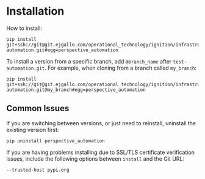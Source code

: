 
# Installation

How to install:
```
pip install git+ssh://git@git.ejgallo.com/operational_technology/ignition/infrastructure/test-automation.git#egg=perspective_automation
```

To install a version from a specific branch, add `@branch_name` after `test-automation.git`. For example, when cloning from a branch called `my_branch`:
```
pip install git+ssh://git@git.ejgallo.com/operational_technology/ignition/infrastructure/test-automation.git@my_branch#egg=perspective_automation
```

## Common Issues

If you are switching between versions, or just need to reinstall, uninstall the existing version first:
```
pip uninstall perspective_automation
```

If you are having problems installing due to SSL/TLS certificate verification issues, include the following options between `install` and the Git URL:
```
--trusted-host pypi.org
```
